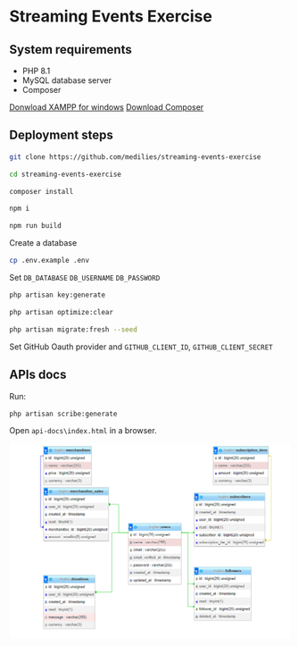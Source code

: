 # Streaming Events Exercise

## System requirements

-   PHP 8.1
-   MySQL database server
-   Composer

[Donwload XAMPP for windows](https://sourceforge.net/projects/xampp/files/XAMPP%20Windows/8.1.12/)
[Download Composer](https://getcomposer.org/download/)

## Deployment steps

```bash
git clone https://github.com/medilies/streaming-events-exercise
```

```bash
cd streaming-events-exercise
```

```bash
composer install
```

```bash
npm i
```

```bash
npm run build
```

Create a database

```bash
cp .env.example .env
```

Set `DB_DATABASE` `DB_USERNAME` `DB_PASSWORD`

```bash
php artisan key:generate
```

```bash
php artisan optimize:clear
```

```bash
php artisan migrate:fresh --seed
```

Set GitHub Oauth provider and `GITHUB_CLIENT_ID`, `GITHUB_CLIENT_SECRET`

## APIs docs

Run:

```bash
php artisan scribe:generate
```

Open `api-docs\index.html` in a browser.

![db](./db_diagram.png)
